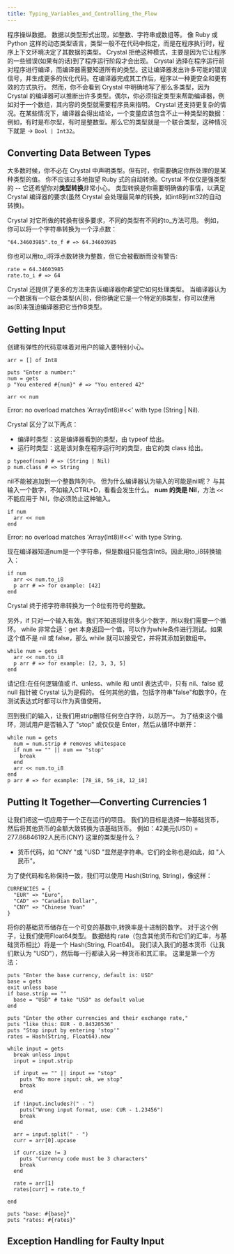 ```yaml
---
title: Typing_Variables_and_Controlling_the_Flow
---
```


程序操纵数据。
数据以类型形式出现，如整数、字符串或数组等。
像 Ruby 或 Python 这样的动态类型语言，类型一般不在代码中指定，而是在程序执行时，程序上下文环境决定了其数据的类型。 
Crystal 拒绝这种模式，主要是因为它让程序的一些错误(如果有的话)到了程序运行阶段才会出现。
Crystal 选择在程序运行前对程序进行编译，而编译器需要知道所有的类型。这让编译器发出许多可能的错误信号，并生成更多的优化代码。在编译器完成其工作后，程序以一种更安全和更有效的方式执行。
然而，你不会看到 Crystal 中明确地写了那么多类型，因为 Crystal 的编译器可以推断出许多类型。偶尔，你必须指定类型来帮助编译器，例如对于一个数组，其内容的类型就需要程序员来指明。
Crystal 还支持更复杂的情况。在某些情况下，编译器会得出结论，一个变量应该包含不止一种类型的数据：例如，有时是布尔型，有时是整数型。那么它的类型就是一个联合类型，这种情况下就是 ->  `Bool | Int32`。

## Converting Data Between Types

大多数时候，你不必在 Crystal 中声明类型。但有时，你需要确定你所处理的是某种类型的值。
你不应该过多地指望 Ruby 式的自动转换。Crystal 不仅仅是强类型的 -- 它还希望你对**类型转换**非常小心。
类型转换是你需要明确做的事情，以满足 Crystal 编译器的要求(虽然 Crystal 会处理最简单的转换，如int8到int32的自动转换)。

Crystal 对它所做的转换有很多要求，不同的类型有不同的to_方法可用。
例如，你可以将一个字符串转换为一个浮点数：
```crystal
"64.34603985".to_f # => 64.34603985
```

你也可以用to_i将浮点数转换为整数，但它会被截断而没有警告:
```crystal
rate = 64.34603985
rate.to_i # => 64
```

Crystal 还提供了更多的方法来告诉编译器你希望它如何处理类型。
当编译器认为一个数据有一个联合类型(A|B)，但你确定它是一个特定的B类型，你可以使用as(B)来强迫编译器把它当作B类型。

## Getting Input

创建有弹性的代码意味着对用户的输入要特别小心。

```crystal
arr = [] of Int8

puts "Enter a number:"
num = gets 
p "You entered #{num}" # => "You entered 42"

arr << num

```
Error: no overload matches 'Array(Int8)#<<' with type (String | Nil).


Crystal 区分了以下两点：
- 编译时类型：这是编译器看到的类型，由 typeof 给出。
- 运行时类型：这是该对象在程序运行时的类型，由它的类 class 给出。
```crystal
p typeof(num) # => (String | Nil) 
p num.class # => String
```

nil不能被追加到一个整数阵列中。
但为什么编译器认为输入的可能是nil呢？
与其输入一个数字，不如输入CTRL+D，看看会发生什么。
**num 的类是 Nil**，方法 `<<` 不能应用于 Nil，你必须防止这种输入。

```crystal
if num 
  arr << num 
end
```
Error: no overload matches 'Array(Int8)#<<' with type String.

现在编译器知道num是一个字符串，但是数组只能包含Int8。因此用to_i8转换输入：
```crystal
if num 
  arr << num.to_i8 
  p arr # => for example: [42] 
end
```
Crystal 终于把字符串转换为一个8位有符号的整数。

另外，if 只对一个输入有效。我们不知道将提供多少个数字，所以我们需要一个循环。
while 非常合适：get 本身返回一个值，可以作为while条件进行测试。如果这个值不是 nil 或 false，那么 while 就可以接受它，并将其添加到数组中。
```crystal
while num = gets 
  arr << num.to_i8
  p arr # => for example: [2, 3, 3, 5]
end
```

请记住:在任何逻辑值或 if、unless、while 和 until 表达式中，只有 nil、false 或 null 指针被 Crystal 认为是假的。
任何其他的值，包括字符串"false"和数字0，在测试表达式时都可以作为真值使用。

回到我们的输入，让我们用strip删除任何空白字符，以防万一。
为了结束这个循环，测试用户是否输入了 "stop" 或仅仅是 Enter，然后从循环中断开：
```crystal
while num = gets 
  num = num.strip # removes whitespace 
  if num == "" || num == "stop" 
    break 
  end 
  arr << num.to_i8 
end 
p arr # => for example: [78_i8, 56_i8, 12_i8]
```


## Putting It Together—Converting Currencies 1

让我们把这一切应用于一个正在运行的项目。
我们的目标是选择一种基础货币，然后将其他货币的金额大致转换为该基础货币。
例如：42美元(USD) = 277.86846192人民币(CNY)
这里的类型是什么？
- 货币代码，如 "CNY "或 "USD "显然是字符串。它们的全称也是如此，如 "人民币"。

为了使代码和名称保持一致，我们可以使用 Hash(String, String)，像这样：
```crystal
CURRENCIES = {
  "EUR" => "Euro",
  "CAD" => "Canadian Dollar",
  "CNY" => "Chinese Yuan"
}
```

将你的基础货币储存在一个可变的基数中,转换率是十进制的数字。
对于这个例子，让我们使用Float64类型。
数据结构 rate（包含其他货币和它们的汇率，与基础货币相比）将是一个 Hash(String, Float64)。
我们读入我们的基本货币（让我们默认为 "USD"），然后每一行都读入另一种货币和其汇率。
这里是第一个方法：
```crystal
puts "Enter the base currency, default is: USD" 
base = gets 
exit unless base 
if base.strip == "" 
  base = "USD" # take "USD" as default value 
end 

puts "Enter the other currencies and their exchange rate," 
puts "like this: EUR - 0.84320536" 
puts "Stop input by entering 'stop'" 
rates = Hash(String, Float64).new

while input = gets 
  break unless input 
  input = input.strip 

  if input == "" || input == "stop" 
    puts "No more input: ok, we stop" 
    break 
  end 

  if !input.includes?(" - ") 
    puts("Wrong input format, use: CUR - 1.23456") 
    break 
  end 

  arr = input.split(" - ") 
  curr = arr[0].upcase 

  if curr.size != 3 
    puts "Currency code must be 3 characters" 
    break
  end

  rate = arr[1]
  rates[curr] = rate.to_f

end 

puts "base: #{base}" 
puts "rates: #{rates}"
```

## Exception Handling for Faulty Input


